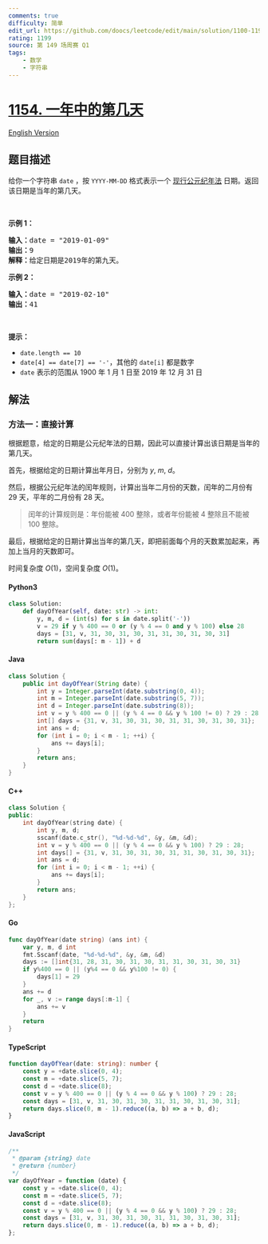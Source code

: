 ```yaml
---
comments: true
difficulty: 简单
edit_url: https://github.com/doocs/leetcode/edit/main/solution/1100-1199/1154.Day%20of%20the%20Year/README.md
rating: 1199
source: 第 149 场周赛 Q1
tags:
    - 数学
    - 字符串
---
```


<!-- problem:start -->

# [1154. 一年中的第几天](https://leetcode.cn/problems/day-of-the-year)

[English Version](/solution/1100-1199/1154.Day%20of%20the%20Year/README_EN.md)

## 题目描述

<!-- description:start -->

<p>给你一个字符串&nbsp;<code>date</code> ，按 <code>YYYY-MM-DD</code> 格式表示一个 <a href="https://baike.baidu.com/item/公元/17855" target="_blank">现行公元纪年法</a> 日期。返回该日期是当年的第几天。</p>

<p>&nbsp;</p>

<p><strong>示例 1：</strong></p>

<pre>
<strong>输入：</strong>date = "2019-01-09"
<strong>输出：</strong>9
<strong>解释：</strong>给定日期是2019年的第九天。</pre>

<p><strong>示例 2：</strong></p>

<pre>
<strong>输入：</strong>date = "2019-02-10"
<strong>输出：</strong>41
</pre>

<p>&nbsp;</p>

<p><strong>提示：</strong></p>

<ul>
	<li><code>date.length == 10</code></li>
	<li><code>date[4] == date[7] == '-'</code>，其他的&nbsp;<code>date[i]</code>&nbsp;都是数字</li>
	<li><code>date</code> 表示的范围从 1900 年 1 月 1 日至 2019 年 12 月 31 日</li>
</ul>

<!-- description:end -->

## 解法

<!-- solution:start -->

### 方法一：直接计算

根据题意，给定的日期是公元纪年法的日期，因此可以直接计算出该日期是当年的第几天。

首先，根据给定的日期计算出年月日，分别为 $y$, $m$, $d$。

然后，根据公元纪年法的闰年规则，计算出当年二月份的天数，闰年的二月份有 $29$ 天，平年的二月份有 $28$ 天。

> 闰年的计算规则是：年份能被 $400$ 整除，或者年份能被 $4$ 整除且不能被 $100$ 整除。

最后，根据给定的日期计算出当年的第几天，即把前面每个月的天数累加起来，再加上当月的天数即可。

时间复杂度 $O(1)$，空间复杂度 $O(1)$。

<!-- tabs:start -->

#### Python3

```python
class Solution:
    def dayOfYear(self, date: str) -> int:
        y, m, d = (int(s) for s in date.split('-'))
        v = 29 if y % 400 == 0 or (y % 4 == 0 and y % 100) else 28
        days = [31, v, 31, 30, 31, 30, 31, 31, 30, 31, 30, 31]
        return sum(days[: m - 1]) + d
```

#### Java

```java
class Solution {
    public int dayOfYear(String date) {
        int y = Integer.parseInt(date.substring(0, 4));
        int m = Integer.parseInt(date.substring(5, 7));
        int d = Integer.parseInt(date.substring(8));
        int v = y % 400 == 0 || (y % 4 == 0 && y % 100 != 0) ? 29 : 28;
        int[] days = {31, v, 31, 30, 31, 30, 31, 31, 30, 31, 30, 31};
        int ans = d;
        for (int i = 0; i < m - 1; ++i) {
            ans += days[i];
        }
        return ans;
    }
}
```

#### C++

```cpp
class Solution {
public:
    int dayOfYear(string date) {
        int y, m, d;
        sscanf(date.c_str(), "%d-%d-%d", &y, &m, &d);
        int v = y % 400 == 0 || (y % 4 == 0 && y % 100) ? 29 : 28;
        int days[] = {31, v, 31, 30, 31, 30, 31, 31, 30, 31, 30, 31};
        int ans = d;
        for (int i = 0; i < m - 1; ++i) {
            ans += days[i];
        }
        return ans;
    }
};
```

#### Go

```go
func dayOfYear(date string) (ans int) {
	var y, m, d int
	fmt.Sscanf(date, "%d-%d-%d", &y, &m, &d)
	days := []int{31, 28, 31, 30, 31, 30, 31, 31, 30, 31, 30, 31}
	if y%400 == 0 || (y%4 == 0 && y%100 != 0) {
		days[1] = 29
	}
	ans += d
	for _, v := range days[:m-1] {
		ans += v
	}
	return
}
```

#### TypeScript

```ts
function dayOfYear(date: string): number {
    const y = +date.slice(0, 4);
    const m = +date.slice(5, 7);
    const d = +date.slice(8);
    const v = y % 400 == 0 || (y % 4 == 0 && y % 100) ? 29 : 28;
    const days = [31, v, 31, 30, 31, 30, 31, 31, 30, 31, 30, 31];
    return days.slice(0, m - 1).reduce((a, b) => a + b, d);
}
```

#### JavaScript

```js
/**
 * @param {string} date
 * @return {number}
 */
var dayOfYear = function (date) {
    const y = +date.slice(0, 4);
    const m = +date.slice(5, 7);
    const d = +date.slice(8);
    const v = y % 400 == 0 || (y % 4 == 0 && y % 100) ? 29 : 28;
    const days = [31, v, 31, 30, 31, 30, 31, 31, 30, 31, 30, 31];
    return days.slice(0, m - 1).reduce((a, b) => a + b, d);
};
```

<!-- tabs:end -->

<!-- solution:end -->

<!-- problem:end -->

